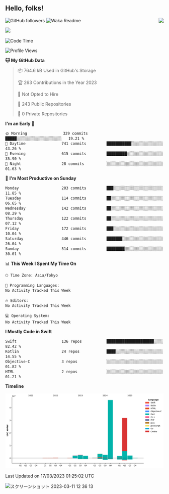 ## Hello, folks! 

<p>
<img align="right" src="https://media.giphy.com/media/26ufdb3cYKwbRtYVW/giphy.gif" style="max-width:100%;" height="150px">


![GitHub followers](https://img.shields.io/github/followers/YamamotoDesu?label=Follow&style=social)
![Waka Readme](https://github.com/YamamotoDesu/YamamotoDesu/workflows/Waka%20Readme/badge.svg)

![](https://github-profile-summary-cards.vercel.app/api/cards/profile-details?username=YamamotoDesu&theme=vue)

<!--START_SECTION:waka-->
![Code Time](http://img.shields.io/badge/Code%20Time-207%20hrs%2025%20mins-blue)

![Profile Views](http://img.shields.io/badge/Profile%20Views-11-blue)

**🐱 My GitHub Data** 

> 📦 764.6 kB Used in GitHub's Storage 
 > 
> 🏆 263 Contributions in the Year 2023
 > 
> 🚫 Not Opted to Hire
 > 
> 📜 243 Public Repositories 
 > 
> 🔑 0 Private Repositories 
 > 
**I'm an Early 🐤** 

```text
🌞 Morning                329 commits         █████░░░░░░░░░░░░░░░░░░░░   19.21 % 
🌆 Daytime                741 commits         ███████████░░░░░░░░░░░░░░   43.26 % 
🌃 Evening                615 commits         █████████░░░░░░░░░░░░░░░░   35.90 % 
🌙 Night                  28 commits          ░░░░░░░░░░░░░░░░░░░░░░░░░   01.63 % 
```
📅 **I'm Most Productive on Sunday** 

```text
Monday                   203 commits         ███░░░░░░░░░░░░░░░░░░░░░░   11.85 % 
Tuesday                  114 commits         ██░░░░░░░░░░░░░░░░░░░░░░░   06.65 % 
Wednesday                142 commits         ██░░░░░░░░░░░░░░░░░░░░░░░   08.29 % 
Thursday                 122 commits         ██░░░░░░░░░░░░░░░░░░░░░░░   07.12 % 
Friday                   172 commits         ███░░░░░░░░░░░░░░░░░░░░░░   10.04 % 
Saturday                 446 commits         ███████░░░░░░░░░░░░░░░░░░   26.04 % 
Sunday                   514 commits         ████████░░░░░░░░░░░░░░░░░   30.01 % 
```


📊 **This Week I Spent My Time On** 

```text
🕑︎ Time Zone: Asia/Tokyo

💬 Programming Languages: 
No Activity Tracked This Week

🔥 Editors: 
No Activity Tracked This Week

💻 Operating System: 
No Activity Tracked This Week
```

**I Mostly Code in Swift** 

```text
Swift                    136 repos           █████████████████████░░░░   82.42 % 
Kotlin                   24 repos            ████░░░░░░░░░░░░░░░░░░░░░   14.55 % 
Objective-C              3 repos             ░░░░░░░░░░░░░░░░░░░░░░░░░   01.82 % 
HTML                     2 repos             ░░░░░░░░░░░░░░░░░░░░░░░░░   01.21 % 
```



**Timeline**

![Lines of Code chart](https://raw.githubusercontent.com/YamamotoDesu/YamamotoDesu/main/assets/bar_graph.png)


 Last Updated on 17/03/2023 01:25:02 UTC
<!--END_SECTION:waka-->


<img width="600" alt="スクリーンショット 2023-03-11 12 36 13" src="https://user-images.githubusercontent.com/47273077/224462864-3afdd944-88a2-4661-8538-798daa0ad198.png">


